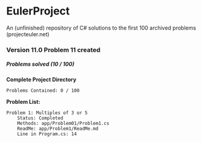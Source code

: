 # EulerProject
An (unfinished) repository of C# solutions to the first 100 archived problems (projecteuler.net)

### Version 11.0 Problem 11 created 
##### Problems solved (10 / 100)

**Complete Project Directory**

    Problems Contained: 0 / 100

**Problem List:**

    Problem 1: Multiples of 3 or 5
        Status: Completed
        Methods: app/Problem01/Problem1.cs
        ReadMe: app/Problem1/ReadMe.md  
        Line in Program.cs: 14
        
    







